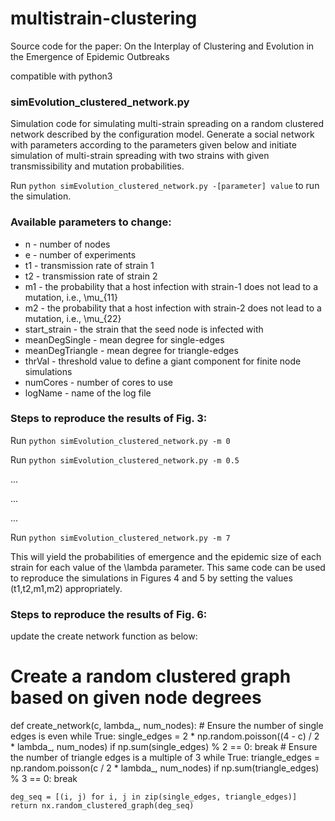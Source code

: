 # multistrain-clustering
Source code for the paper: On the Interplay of Clustering and Evolution in the Emergence of Epidemic Outbreaks

compatible with python3

### simEvolution_clustered_network.py
Simulation code for simulating multi-strain spreading on a random clustered network described by the configuration model. Generate a social network with parameters according to the parameters given below and initiate simulation of multi-strain spreading with two strains with given transmissibility and mutation probabilities.

Run `python simEvolution_clustered_network.py -[parameter] value` to run the simulation.

### Available parameters to change:
- n - number of nodes 
- e - number of experiments
- t1 - transmission rate of strain 1
- t2 - transmission rate of strain 2
- m1 - the probability that a host infection with strain-1 does not lead to a mutation, i.e., \mu_{11}
- m2 - the probability that a host infection with strain-2 does not lead to a mutation, i.e., \mu_{22}
- start_strain - the strain that the seed node is infected with
- meanDegSingle - mean degree for single-edges
- meanDegTriangle - mean degree for triangle-edges
- thrVal - threshold value to define a giant component for finite node simulations
- numCores - number of cores to use
- logName - name of the log file

### Steps to reproduce the results of Fig. 3:

Run `python simEvolution_clustered_network.py -m 0`

Run `python simEvolution_clustered_network.py -m 0.5`

...

...

...

Run `python simEvolution_clustered_network.py -m 7`

This will yield the probabilities of emergence and the epidemic size of each strain for each value of the \lambda parameter. 
This same code can be used to reproduce the simulations in Figures 4 and 5 by setting the values (t1,t2,m1,m2) appropriately.

### Steps to reproduce the results of Fig. 6:
update the create network function as below:
# Create a random clustered graph based on given node degrees
def create_network(c, lambda_, num_nodes):
    # Ensure the number of single edges is even
    while True:
        single_edges = 2 * np.random.poisson((4 - c) / 2 * lambda_, num_nodes)
        if np.sum(single_edges) % 2 == 0:
            break
    # Ensure the number of triangle edges is a multiple of 3
    while True:
        triangle_edges = np.random.poisson(c / 2 * lambda_, num_nodes)
        if np.sum(triangle_edges) % 3 == 0:
            break

    deg_seq = [(i, j) for i, j in zip(single_edges, triangle_edges)]
    return nx.random_clustered_graph(deg_seq)


